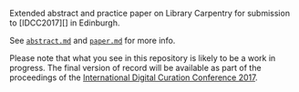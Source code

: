Extended abstract and practice paper on Library Carpentry for submission to [IDCC2017][] in Edinburgh.

See [`abstract.md`](abstract.md) and [`paper.md`](paper.md) for more info.

Please note that what you see in this repository is likely to be a work in progress. The final version of record will be available as part of the proceedings of the [International Digital Curation Conference 2017][IDCC17].

[IDCC17]: http://www.dcc.ac.uk/events/idcc17

